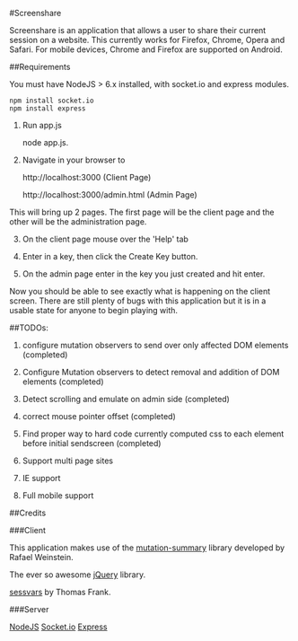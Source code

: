 #Screenshare

Screenshare is an application that allows a user to share their current session on a website. This currently works for Firefox, Chrome, Opera and Safari. For mobile devices, Chrome and Firefox are supported on Android.



##Requirements

You must have NodeJS > 6.x installed, with socket.io and express modules.

    npm install socket.io
    npm install express

1. Run app.js

    node app.js.

2. Navigate in your browser to

    http://localhost:3000 (Client Page)

    http://localhost:3000/admin.html (Admin Page)

This will bring up 2 pages. The first page will be the client page and the other will be the administration page.

3. On the client page mouse over the 'Help' tab

4. Enter in a key, then click the Create Key button.

5. On the admin page enter in the key you just created and hit enter.



Now you should be able to see exactly what is happening on the client screen. There are still plenty of bugs with this application but it is in a usable state for anyone to begin playing with.




##TODOs:

1. configure mutation observers to send over only affected DOM elements (completed)

2. Configure Mutation observers to detect removal and addition of DOM elements (completed)

3. Detect scrolling and emulate on admin side (completed)

4. correct mouse pointer offset (completed)

5. Find proper way to hard code currently computed css to each element before initial sendscreen (completed)

6. Support multi page sites

7. IE support

8. Full mobile support



##Credits



###Client

This application makes use of the [mutation-summary](http://code.google.com/p/mutation-summary/) library developed by Rafael Weinstein.

The ever so awesome [jQuery](http://jquery.com) library.

[sessvars](http://www.thomasfrank.se/sessionvars.html) by Thomas Frank.

###Server

[NodeJS](http://nodejs.org)
[Socket.io](http://socket.io)
[Express](http://expressjs.com)